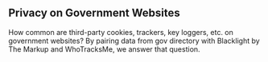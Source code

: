 ## Privacy on Government Websites

How common are third-party cookies, trackers, key loggers, etc. on government websites? By pairing data from gov directory with Blacklight by The Markup and WhoTracksMe, we answer that question.


